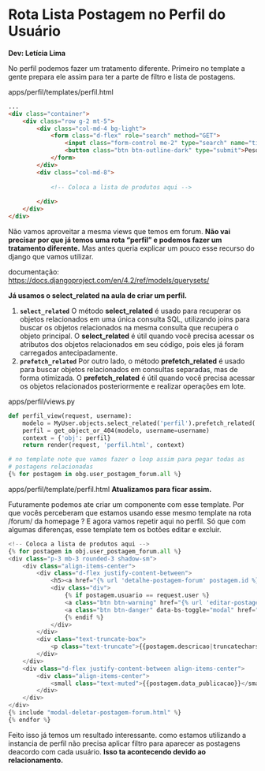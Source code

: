 # **Rota Lista Postagem no Perfil do Usuário**

**Dev: Letícia Lima** 
    
No perfil podemos fazer um tratamento diferente. Primeiro no template a gente prepara ele assim para ter a parte de filtro e lista de postagens.

apps/perfil/templates/perfil.html 

```html
...
<div class="container">
    <div class="row g-2 mt-5">
        <div class="col-md-4 bg-light">
            <form class="d-flex" role="search" method="GET">
                <input class="form-control me-2" type="search" name="title_post" placeholder="Pesquisar..." aria-label="Search">
                <button class="btn btn-outline-dark" type="submit">Pesquisar</button>
            </form>
        </div>
        <div class="col-md-8">
            
            <!-- Coloca a lista de produtos aqui -->
    
        </div>
    </div>
</div>
```

Não vamos aproveitar a mesma views que temos em forum. **Não vai precisar por que já temos uma rota “perfil” e podemos fazer um tratamento diferente.** Mas antes queria explicar um pouco esse recurso do django que vamos utilizar.

documentação: https://docs.djangoproject.com/en/4.2/ref/models/querysets/

**Já usamos o select_related na aula de criar um perfil.**

1. **`select_related`**
O método **select_related** é usado para recuperar os objetos relacionados em uma única consulta SQL, utilizando joins para buscar os objetos relacionados na mesma consulta que recupera o objeto principal. O **select_related** é útil quando você precisa acessar os atributos dos objetos relacionados em seu código, pois eles já foram carregados antecipadamente.
2. **`prefetch_related`**
Por outro lado, o método **prefetch_related** é usado para buscar objetos relacionados em consultas separadas, mas de forma otimizada. O **prefetch_related** é útil quando você precisa acessar os objetos relacionados posteriormente e realizar operações em lote.

apps/perfil/views.py

```python
def perfil_view(request, username):
    modelo = MyUser.objects.select_related('perfil').prefetch_related('user_postagem_forum')
    perfil = get_object_or_404(modelo, username=username)
    context = {'obj': perfil}
    return render(request, 'perfil.html', context)

# no template note que vamos fazer o loop assim para pegar todas as 
# postagens relacionadas
{% for postagem in obg.user_postagem_forum.all %}
```

apps/perfil/template/perfil.html **Atualizamos para ficar assim.**

Futuramente podemos ate criar um componente com esse template. Por que vocês perceberam que estamos usando esse mesmo template na rota /forum/ da homepage ? E agora vamos repetir aqui no perfil. Só que com algumas diferenças, esse template tem os botões editar e excluir.

```python
<!-- Coloca a lista de produtos aqui -->
{% for postagem in obj.user_postagem_forum.all %}
<div class="p-3 mb-3 rounded-3 shadow-sm">
    <div class="align-items-center">
        <div class="d-flex justify-content-between">
            <h5><a href="{% url 'detalhe-postagem-forum' postagem.id %}">{{postagem.titulo}}</a></h5>
            <div class="div">
                {% if postagem.usuario == request.user %}
                <a class="btn btn-warning" href="{% url 'editar-postagem-forum' postagem.id %}"><i class="fas fa-edit"></i></a>  
                <a class="btn btn-danger" data-bs-toggle="modal" href="#confirmarExclusaoModal{{postagem.id}}" role="button"><i class="fas fa-trash"></i></a>  
                {% endif %}
            </div>
        </div>  
        <div class="text-truncate-box"> 
            <p class="text-truncate">{{postagem.descricao|truncatechars:230}}</p> 
        </div>
    </div>
    <div class="d-flex justify-content-between align-items-center">
        <div class="align-items-center">
            <small class="text-muted">{{postagem.data_publicacao}}</small>
        </div>
    </div>
</div>
{% include "modal-deletar-postagem-forum.html" %}
{% endfor %}
```

Feito isso já temos um resultado interessante. como estamos utilizando a instancia de perfil não precisa aplicar filtro para aparecer as postagens deacordo com cada usuário. **Isso ta acontecendo devido ao relacionamento.**